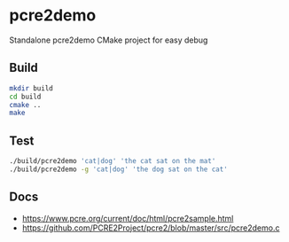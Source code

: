 # pcre2demo

Standalone pcre2demo CMake project for easy debug

## Build

```sh
mkdir build
cd build
cmake ..
make
```

## Test

```sh
./build/pcre2demo 'cat|dog' 'the cat sat on the mat'
./build/pcre2demo -g 'cat|dog' 'the dog sat on the cat'
```

## Docs

* <https://www.pcre.org/current/doc/html/pcre2sample.html>
* <https://github.com/PCRE2Project/pcre2/blob/master/src/pcre2demo.c>
